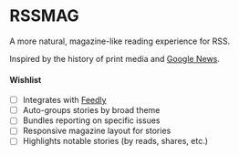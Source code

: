 # RSSMAG
A more natural, magazine-like reading experience for RSS.

Inspired by the history of print media and [Google News](news.google.com).

#### Wishlist
* [ ] Integrates with [Feedly](feedly.com)
* [ ] Auto-groups stories by broad theme
* [ ] Bundles reporting on specific issues
* [ ] Responsive magazine layout for stories
* [ ] Highlights notable stories (by reads, shares, etc.)
